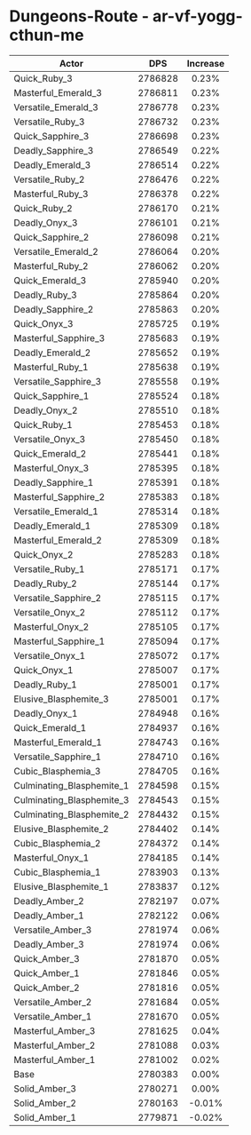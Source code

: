 # Dungeons-Route - ar-vf-yogg-cthun-me
| Actor | DPS | Increase |
|---|:---:|:---:|
|Quick_Ruby_3|2786828|0.23%|
|Masterful_Emerald_3|2786811|0.23%|
|Versatile_Emerald_3|2786778|0.23%|
|Versatile_Ruby_3|2786732|0.23%|
|Quick_Sapphire_3|2786698|0.23%|
|Deadly_Sapphire_3|2786549|0.22%|
|Deadly_Emerald_3|2786514|0.22%|
|Versatile_Ruby_2|2786476|0.22%|
|Masterful_Ruby_3|2786378|0.22%|
|Quick_Ruby_2|2786170|0.21%|
|Deadly_Onyx_3|2786101|0.21%|
|Quick_Sapphire_2|2786098|0.21%|
|Versatile_Emerald_2|2786064|0.20%|
|Masterful_Ruby_2|2786062|0.20%|
|Quick_Emerald_3|2785940|0.20%|
|Deadly_Ruby_3|2785864|0.20%|
|Deadly_Sapphire_2|2785863|0.20%|
|Quick_Onyx_3|2785725|0.19%|
|Masterful_Sapphire_3|2785683|0.19%|
|Deadly_Emerald_2|2785652|0.19%|
|Masterful_Ruby_1|2785638|0.19%|
|Versatile_Sapphire_3|2785558|0.19%|
|Quick_Sapphire_1|2785524|0.18%|
|Deadly_Onyx_2|2785510|0.18%|
|Quick_Ruby_1|2785453|0.18%|
|Versatile_Onyx_3|2785450|0.18%|
|Quick_Emerald_2|2785441|0.18%|
|Masterful_Onyx_3|2785395|0.18%|
|Deadly_Sapphire_1|2785391|0.18%|
|Masterful_Sapphire_2|2785383|0.18%|
|Versatile_Emerald_1|2785314|0.18%|
|Deadly_Emerald_1|2785309|0.18%|
|Masterful_Emerald_2|2785309|0.18%|
|Quick_Onyx_2|2785283|0.18%|
|Versatile_Ruby_1|2785171|0.17%|
|Deadly_Ruby_2|2785144|0.17%|
|Versatile_Sapphire_2|2785115|0.17%|
|Versatile_Onyx_2|2785112|0.17%|
|Masterful_Onyx_2|2785105|0.17%|
|Masterful_Sapphire_1|2785094|0.17%|
|Versatile_Onyx_1|2785072|0.17%|
|Quick_Onyx_1|2785007|0.17%|
|Deadly_Ruby_1|2785001|0.17%|
|Elusive_Blasphemite_3|2785001|0.17%|
|Deadly_Onyx_1|2784948|0.16%|
|Quick_Emerald_1|2784937|0.16%|
|Masterful_Emerald_1|2784743|0.16%|
|Versatile_Sapphire_1|2784710|0.16%|
|Cubic_Blasphemia_3|2784705|0.16%|
|Culminating_Blasphemite_1|2784598|0.15%|
|Culminating_Blasphemite_3|2784543|0.15%|
|Culminating_Blasphemite_2|2784432|0.15%|
|Elusive_Blasphemite_2|2784402|0.14%|
|Cubic_Blasphemia_2|2784372|0.14%|
|Masterful_Onyx_1|2784185|0.14%|
|Cubic_Blasphemia_1|2783903|0.13%|
|Elusive_Blasphemite_1|2783837|0.12%|
|Deadly_Amber_2|2782197|0.07%|
|Deadly_Amber_1|2782122|0.06%|
|Versatile_Amber_3|2781974|0.06%|
|Deadly_Amber_3|2781974|0.06%|
|Quick_Amber_3|2781870|0.05%|
|Quick_Amber_1|2781846|0.05%|
|Quick_Amber_2|2781816|0.05%|
|Versatile_Amber_2|2781684|0.05%|
|Versatile_Amber_1|2781670|0.05%|
|Masterful_Amber_3|2781625|0.04%|
|Masterful_Amber_2|2781088|0.03%|
|Masterful_Amber_1|2781002|0.02%|
|Base|2780383|0.00%|
|Solid_Amber_3|2780271|0.00%|
|Solid_Amber_2|2780163|-0.01%|
|Solid_Amber_1|2779871|-0.02%|

